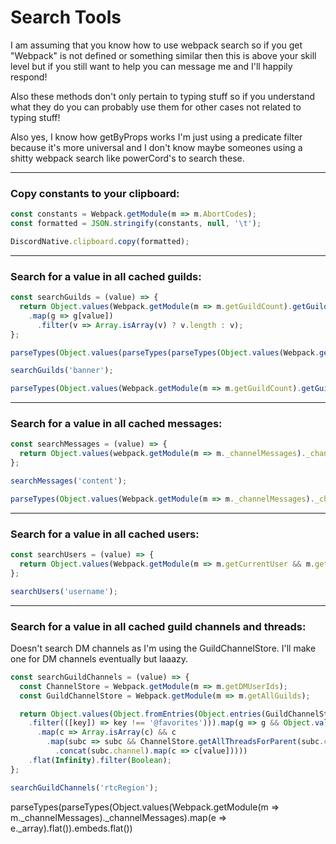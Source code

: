 # Search Tools
I am assuming that you know how to use webpack search so if you get "Webpack" is not defined or something similar then this is above your skill level but if you still want to help you can message me and I'll happily respond!

Also these methods don't only pertain to typing stuff so if you understand what they do you can probably use them for other cases not related to typing stuff!

Also yes, I know how getByProps works I'm just using a predicate filter because it's more universal and I don't know maybe someones using a shitty webpack search like powerCord's to search these.

---
### Copy constants to your clipboard:
```js
const constants = Webpack.getModule(m => m.AbortCodes);
const formatted = JSON.stringify(constants, null, '\t');

DiscordNative.clipboard.copy(formatted);
```
---
### Search for a value in all cached guilds:
```js
const searchGuilds = (value) => {
  return Object.values(Webpack.getModule(m => m.getGuildCount).getGuilds())
    .map(g => g[value])
      .filter(v => Array.isArray(v) ? v.length : v);
};

parseTypes(Object.values(parseTypes(parseTypes(Object.values(Webpack.getModule(m => m.getGuildCount).getGuilds())).roles)))

searchGuilds('banner');

parseTypes(Object.values(Webpack.getModule(m => m.getGuildCount).getGuilds()))
```
---
### Search for a value in all cached messages:
```js
const searchMessages = (value) => {
  return Object.values(webpack.getModule(m => m._channelMessages)._channelMessages).map(v => v._array.map(m => m[value])).flat(Infinity).filter(Boolean);
};

searchMessages('content');

parseTypes(Object.values(Webpack.getModule(m => m._channelMessages)._channelMessages).map(e => e._array).flat())
```
---
### Search for a value in all cached users:
```js
const searchUsers = (value) => {
  return Object.values(Webpack.getModule(m => m.getCurrentUser && m.getUser).getUsers()).map(u => u[value]).flat(Infinity).filter(Boolean);
};

searchUsers('username');
```
---
### Search for a value in all cached guild channels and threads:
Doesn't search DM channels as I'm using the GuildChannelStore. I'll make one for DM channels eventually but laaazy.
```js
const searchGuildChannels = (value) => {
  const ChannelStore = Webpack.getModule(m => m.getDMUserIds);
  const GuildChannelStore = Webpack.getModule(m => m.getAllGuilds);

  return Object.values(Object.fromEntries(Object.entries(GuildChannelStore.getAllGuilds())
    .filter(([key]) => key !== '@favorites'))).map(g => g && Object.values(g)
      .map(c => Array.isArray(c) && c
        .map(subc => subc && ChannelStore.getAllThreadsForParent(subc.channel.id)
          .concat(subc.channel).map(c => c[value]))))
    .flat(Infinity).filter(Boolean);
};

searchGuildChannels('rtcRegion');
```


parseTypes(parseTypes(Object.values(Webpack.getModule(m => m._channelMessages)._channelMessages).map(e => e._array).flat()).embeds.flat())
